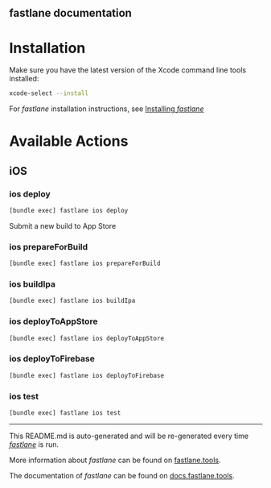 fastlane documentation
----

# Installation

Make sure you have the latest version of the Xcode command line tools installed:

```sh
xcode-select --install
```

For _fastlane_ installation instructions, see [Installing _fastlane_](https://docs.fastlane.tools/#installing-fastlane)

# Available Actions

## iOS

### ios deploy

```sh
[bundle exec] fastlane ios deploy
```

Submit a new build to App Store

### ios prepareForBuild

```sh
[bundle exec] fastlane ios prepareForBuild
```



### ios buildIpa

```sh
[bundle exec] fastlane ios buildIpa
```



### ios deployToAppStore

```sh
[bundle exec] fastlane ios deployToAppStore
```



### ios deployToFirebase

```sh
[bundle exec] fastlane ios deployToFirebase
```



### ios test

```sh
[bundle exec] fastlane ios test
```



----

This README.md is auto-generated and will be re-generated every time [_fastlane_](https://fastlane.tools) is run.

More information about _fastlane_ can be found on [fastlane.tools](https://fastlane.tools).

The documentation of _fastlane_ can be found on [docs.fastlane.tools](https://docs.fastlane.tools).
